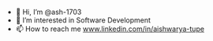 - 👋 Hi, I’m @ash-1703
- 👀 I’m interested in Software Development 
- 📫 How to reach me www.linkedin.com/in/aishwarya-tupe

<!---
ash-1703/ash-1703 is a ✨ special ✨ repository because its `README.md` (this file) appears on your GitHub profile.
You can click the Preview link to take a look at your changes.
--->
